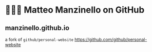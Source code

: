# 👨🏻‍💻 Matteo Manzinello on GitHub

## manzinello.github.io

a fork of `github/personal-website` <https://github.com/github/personal-website>
